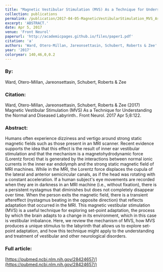 ```yaml
---
title: "Magnetic Vestibular Stimulation (MVS) As a Technique for Understanding the Normal and Diseased Labyrinth."
collection: publications
permalink: /publication/2017-04-05-MagneticVestibularStimulation_MVS_AsATechniqueForUnderstandingT
excerpt: 'ABSTRACT.'
date: Apr 5, 2017
venue: 'Front Neurol'
paperurl: 'http://academicpages.github.io/files/paper1.pdf'
citation: 'a'
authors: 'Ward, Otero-Millan, Jareonsettasin, Schubert, Roberts & Zee'
year: '2017'
coloryear: 140,46,0,0.2
---
```


### By: 
Ward, Otero-Millan, Jareonsettasin, Schubert, Roberts & Zee

### Citation: 
Ward, Otero-Millan, Jareonsettasin, Schubert, Roberts & Zee (2017) Magnetic Vestibular Stimulation (MVS) As a Technique for Understanding the Normal and Diseased Labyrinth.. Front Neurol. 2017 Apr 5;8:122. 

### Abstract: 
Humans often experience dizziness and vertigo around strong static magnetic fields such as those present in an MRI scanner. Recent evidence supports the idea that this effect is the result of inner ear vestibular stimulation and that the mechanism is a magnetohydrodynamic force (Lorentz force) that is generated by the interactions between normal ionic currents in the inner ear endolymph and the strong static magnetic field of MRI machines. While in the MRI, the Lorentz force displaces the cupula of the lateral and anterior semicircular canals, as if the head was rotating with a constant acceleration. If a human subject's eye movements are recorded when they are in darkness in an MRI machine (i.e., without fixation), there is a persistent nystagmus that diminishes but does not completely disappear over time. When the person exits the magnetic field, there is a transient aftereffect (nystagmus beating in the opposite direction) that reflects adaptation that occurred in the MRI. This magnetic vestibular stimulation (MVS) is a useful technique for exploring set-point adaptation, the process by which the brain adapts to a change in its environment, which in this case is vestibular imbalance. Here, we review the mechanism of MVS, how MVS produces a unique stimulus to the labyrinth that allows us to explore set-point adaptation, and how this technique might apply to the understanding and treatment of vestibular and other neurological disorders.

### Full article: 
[https://pubmed.ncbi.nlm.nih.gov/28424657/](https://pubmed.ncbi.nlm.nih.gov/28424657/)
